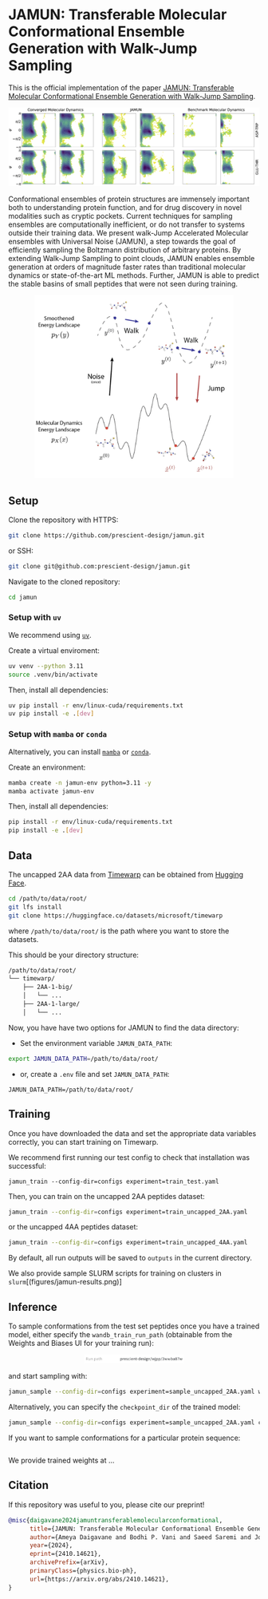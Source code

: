 # JAMUN: Transferable Molecular Conformational Ensemble Generation with Walk-Jump Sampling

This is the official implementation of the paper
[JAMUN: Transferable Molecular Conformational Ensemble Generation with Walk-Jump Sampling](https://arxiv.org/abs/2410.14621v1).

![JAMUN results on capped 2AA peptides](figures/jamun-results.png)

Conformational ensembles of protein structures are immensely important both to understanding protein function, and for drug discovery in novel modalities such as cryptic pockets. Current techniques for sampling ensembles are computationally inefficient, or do not transfer to systems outside their training data. We present walk-Jump Accelerated Molecular ensembles with Universal Noise (JAMUN), a step towards the goal of efficiently sampling the Boltzmann distribution of arbitrary proteins. By extending Walk-Jump Sampling to point clouds, JAMUN enables ensemble generation at orders of magnitude faster rates than traditional molecular dynamics or state-of-the-art ML methods. Further, JAMUN is able to predict the stable basins of small peptides that were not seen during training.

<p align="center">
  <img src="https://github.com/prescient-design/jamun/blob/main/figures/walk-jump-overview.png?raw=true" alt="Overview of walk-jump sampling in JAMUN" width="400"/>
</p>

## Setup

Clone the repository with HTTPS:
```bash
git clone https://github.com/prescient-design/jamun.git
```
or SSH:
```bash
git clone git@github.com:prescient-design/jamun.git
```

Navigate to the cloned repository:
```bash
cd jamun
```

### Setup with `uv`

We recommend using [`uv`](https://docs.astral.sh/uv/getting-started/installation/).

Create a virtual enviroment:
```bash
uv venv --python 3.11
source .venv/bin/activate
```

Then, install all dependencies:
```bash
uv pip install -r env/linux-cuda/requirements.txt
uv pip install -e .[dev]
```

### Setup with `mamba` or `conda`

Alternatively, you can install
[`mamba`](https://github.com/conda-forge/miniforge?tab=readme-ov-file#install) or [`conda`](https://github.com/conda-forge/miniforge?tab=readme-ov-file#install).

Create an environment:
```bash
mamba create -n jamun-env python=3.11 -y
mamba activate jamun-env
```

Then, install all dependencies:
```bash
pip install -r env/linux-cuda/requirements.txt
pip install -e .[dev]
```

## Data

The uncapped 2AA data from [Timewarp](https://arxiv.org/abs/2302.01170) can be obtained from [Hugging Face](https://huggingface.co/datasets/microsoft/timewarp).

```bash
cd /path/to/data/root/
git lfs install
git clone https://huggingface.co/datasets/microsoft/timewarp
```
where `/path/to/data/root/` is the path where you want to store the datasets.

This should be your directory structure:
```bash
/path/to/data/root/
└── timewarp/
    ├── 2AA-1-big/
    │   └── ...
    ├── 2AA-1-large/
    │   └── ...
```
Now, you have have two options for JAMUN to find the data directory:
- Set the environment variable `JAMUN_DATA_PATH`:
```bash
export JAMUN_DATA_PATH=/path/to/data/root/
```

- or, create a `.env` file and set `JAMUN_DATA_PATH`:
```
JAMUN_DATA_PATH=/path/to/data/root/
```

## Training

Once you have downloaded the data and set the appropriate data variables correctly, 
you can start training on Timewarp.

We recommend first running our test config to check that installation was successful:
```
jamun_train --config-dir=configs experiment=train_test.yaml
```

Then, you can train on the uncapped 2AA peptides dataset:

```bash
jamun_train --config-dir=configs experiment=train_uncapped_2AA.yaml
```

or the uncapped 4AA peptides dataset:

```bash
jamun_train --config-dir=configs experiment=train_uncapped_4AA.yaml
```

By default, all run outputs will be saved to `outputs` in the current directory.

We also provide sample SLURM scripts for training on clusters in `slurm`[(figures/jamun-results.png)]

## Inference

To sample conformations from the test set peptides once you have a trained model,
either specify the `wandb_train_run_path` (obtainable from the Weights and Biases UI for your training run):

<p align="center">
  <img src="https://github.com/prescient-design/jamun/blob/main/figures/wandb-run-path.png?raw=true" alt="Run path as indicated on the Weights and Biases 'Overview' page for your training run" width="200"/>
</p>

and start sampling with:

```bash
jamun_sample --config-dir=configs experiment=sample_uncapped_2AA.yaml wandb_train_run_path=...
```

Alternatively, you can specify the `checkpoint_dir` of the trained model:

```bash
jamun_sample --config-dir=configs experiment=sample_uncapped_2AA.yaml checkpoint_dir=...
```

If you want to sample conformations for a particular protein sequence:
```bash

```

We provide trained weights at ...

## Citation

If this repository was useful to you, please cite our preprint!

```bibtex
@misc{daigavane2024jamuntransferablemolecularconformational,
      title={JAMUN: Transferable Molecular Conformational Ensemble Generation with Walk-Jump Sampling}, 
      author={Ameya Daigavane and Bodhi P. Vani and Saeed Saremi and Joseph Kleinhenz and Joshua Rackers},
      year={2024},
      eprint={2410.14621},
      archivePrefix={arXiv},
      primaryClass={physics.bio-ph},
      url={https://arxiv.org/abs/2410.14621}, 
}
```